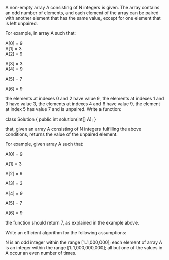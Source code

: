 A non-empty array A consisting of N integers is given. The array contains an odd number of elements, and each element of the array can be paired with another element that has the same value, except for one element that is left unpaired.

For example, in array A such that:

  A[0] = 9  
  A[1] = 3  
  A[2] = 9
  
  A[3] = 3  
  A[4] = 9 
  
  A[5] = 7
  
  A[6] = 9
  
the elements at indexes 0 and 2 have value 9,
the elements at indexes 1 and 3 have value 3,
the elements at indexes 4 and 6 have value 9,
the element at index 5 has value 7 and is unpaired.
Write a function:

class Solution { public int solution(int[] A); }

that, given an array A consisting of N integers fulfilling the above conditions, returns the value of the unpaired element.

For example, given array A such that:

  A[0] = 9 
  
  A[1] = 3 
  
  A[2] = 9
  
  A[3] = 3 
  
  A[4] = 9 
  
  A[5] = 7
  
  A[6] = 9
  
the function should return 7, as explained in the example above.

Write an efficient algorithm for the following assumptions:

N is an odd integer within the range [1..1,000,000];
each element of array A is an integer within the range [1..1,000,000,000];
all but one of the values in A occur an even number of times.
